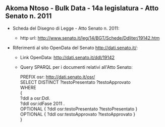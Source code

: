 ## Akoma Ntoso - Bulk Data - 14a legislatura - Atto Senato n. 2011 ##

* Scheda del Disegno di Legge - Atto Senato n. 2011:
	* http url: http://www.senato.it/leg/14/BGT/Schede/Ddliter/19142.htm

* Riferimenti al sito OpenData del Senato http://dati.senato.it/:
	* Link OpenData: http://dati.senato.it/ddl/19142
	* Query SPARQL per i documenti relativi all'Atto Senato:

        PREFIX osr: <http://dati.senato.it/osr/>  
		SELECT DISTINCT ?testoPresentato ?testoApprovato  
		WHERE  
		{  
		    ?ddl a osr:Ddl.  
		    ?ddl osr:idFase 2011 .  
		    OPTIONAL { ?ddl osr:testoPresentato ?testoPresentato }  
		    OPTIONAL { ?ddl osr:testoApprovato ?testoApprovato }  
		}
		
